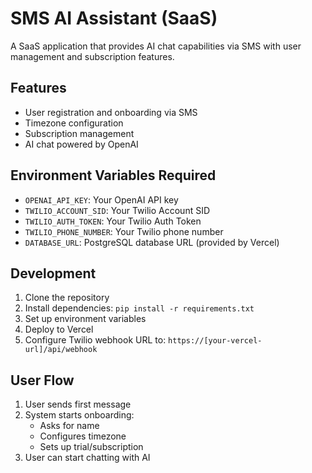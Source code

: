 # SMS AI Assistant (SaaS)

A SaaS application that provides AI chat capabilities via SMS with user management and subscription features.

## Features

- User registration and onboarding via SMS
- Timezone configuration
- Subscription management
- AI chat powered by OpenAI

## Environment Variables Required

- `OPENAI_API_KEY`: Your OpenAI API key
- `TWILIO_ACCOUNT_SID`: Your Twilio Account SID
- `TWILIO_AUTH_TOKEN`: Your Twilio Auth Token
- `TWILIO_PHONE_NUMBER`: Your Twilio phone number
- `DATABASE_URL`: PostgreSQL database URL (provided by Vercel)

## Development

1. Clone the repository
2. Install dependencies: `pip install -r requirements.txt`
3. Set up environment variables
4. Deploy to Vercel
5. Configure Twilio webhook URL to: `https://[your-vercel-url]/api/webhook`

## User Flow

1. User sends first message
2. System starts onboarding:
   - Asks for name
   - Configures timezone
   - Sets up trial/subscription
3. User can start chatting with AI
